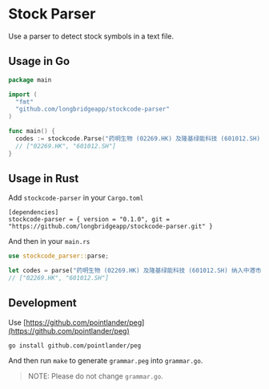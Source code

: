 # Stock Parser

Use a parser to detect stock symbols in a text file.

## Usage in Go

```go
package main

import (
  "fmt"
  "github.com/longbridgeapp/stockcode-parser"
)

func main() {
  codes := stockcode.Parse("药明生物 (02269.HK) 及隆基绿能科技 (601012.SH) 纳入中港市场首选名单。")
  // ["02269.HK", "601012.SH"]
}
```

## Usage in Rust

Add `stockcode-parser` in your `Cargo.toml`

```
[dependencies]
stockcode-parser = { version = "0.1.0", git = "https://github.com/longbridgeapp/stockcode-parser.git" }
```

And then in your `main.rs`

```rs
use stockcode_parser::parse;

let codes = parse("药明生物 (02269.HK) 及隆基绿能科技 (601012.SH) 纳入中港市场首选名单。");
// ["02269.HK", "601012.SH"]
```

## Development

Use [https://github.com/pointlander/peg](https://github.com/pointlander/peg)

```
go install github.com/pointlander/peg
```

And then run `make` to generate `grammar.peg` into `grammar.go`.

> NOTE: Please do not change `grammar.go`.
